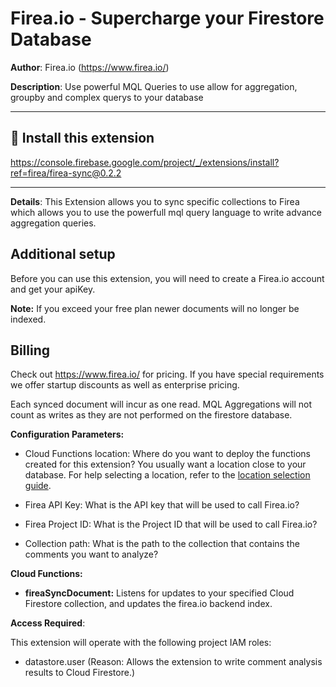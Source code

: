 # Firea.io - Supercharge your Firestore Database
**Author**: Firea.io (https://www.firea.io/)

**Description**: Use powerful MQL Queries to use allow for aggregation, groupby and complex querys to your database

---

## 🧩 Install this extension
https://console.firebase.google.com/project/_/extensions/install?ref=firea/firea-sync@0.2.2


---

**Details**: This Extension allows you to sync specific collections to Firea which allows you to use the powerfull mql query language to write advance aggregation queries. 


## Additional setup

Before you can use this extension, you will need to create a Firea.io account and get your apiKey.


**Note:** If you exceed your free plan newer documents will no longer be indexed.

## Billing

Check out https://www.firea.io/ for pricing. If you have special requirements we offer startup discounts as well as enterprise pricing.

Each synced document will incur as one read. 
MQL Aggregations will not count as writes as they are not performed on the firestore database.

**Configuration Parameters:**

- Cloud Functions location: Where do you want to deploy the functions created for this extension? You usually want a location close to your database. For help selecting a location, refer to the [location selection guide](https://firebase.google.com/docs/functions/locations).

- Firea API Key: What is the API key that will be used to call Firea.io?

- Firea Project ID: What is the Project ID that will be used to call Firea.io?

- Collection path: What is the path to the collection that contains the comments you want to analyze?

**Cloud Functions:**

- **fireaSyncDocument:** Listens for updates to your specified Cloud Firestore collection, and updates the firea.io backend index.

**Access Required**:

This extension will operate with the following project IAM roles:

- datastore.user (Reason: Allows the extension to write comment analysis results to Cloud Firestore.)
